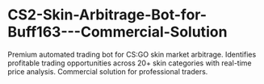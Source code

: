 # CS2-Skin-Arbitrage-Bot-for-Buff163---Commercial-Solution
Premium automated trading bot for CS:GO skin market arbitrage. Identifies profitable trading opportunities across 20+ skin categories with real-time price analysis. Commercial solution for professional traders.
